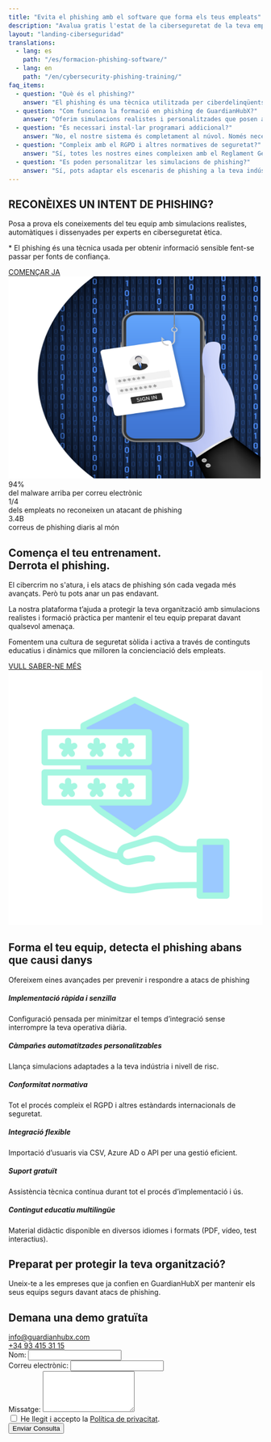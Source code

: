 ```yaml
---
title: "Evita el phishing amb el software que forma els teus empleats"
description: "Avalua gratis l'estat de la ciberseguretat de la teva empresa amb simulacions realistes i formació pràctica."
layout: "landing-ciberseguridad"
translations:
  - lang: es
    path: "/es/formacion-phishing-software/"
  - lang: en
    path: "/en/cybersecurity-phishing-training/"
faq_items:
  - question: "Què és el phishing?"
    answer: "El phishing és una tècnica utilitzada per ciberdelinqüents per obtenir informació sensible fent-se passar per fonts fiables. Se sol realitzar mitjançant correus electrònics o missatges falsos que semblen legítims."
  - question: "Com funciona la formació en phishing de GuardianHubX?"
    answer: "Oferim simulacions realistes i personalitzades que posen a prova els teus empleats davant d'intents de phishing. Després de cada simulació, proporcionem retroalimentació immediata i recursos educatius per millorar la consciència de l'equip."
  - question: "És necessari instal·lar programari addicional?"
    answer: "No, el nostre sistema és completament al núvol. Només necessites accés a internet i un navegador web estàndard. La integració amb la teva empresa és ràpida i no requereix instal·lacions complexes."
  - question: "Compleix amb el RGPD i altres normatives de seguretat?"
    answer: "Sí, totes les nostres eines compleixen amb el Reglament General de Protecció de Dades (RGPD) i altres estàndards internacionals de ciberseguretat. A més, oferim acords de tractament de dades signats digitalment."
  - question: "Es poden personalitzar les simulacions de phishing?"
    answer: "Sí, pots adaptar els escenaris de phishing a la teva indústria, nivell de risc i estil de comunicació habitual a la teva empresa."
---
```


<!-- Hero Section -->
<section class="landing-hero-section">
  <div class="container">
    <div class="row align-items-center">
      <div class="col-lg-6 landing-fade-in">
        <h1 class="landing-hero-title">RECONÈIXES UN INTENT DE PHISHING?</h1>
        <p class="landing-hero-subtitle">Posa a prova els coneixements del teu equip amb simulacions realistes, automàtiques i dissenyades per experts en ciberseguretat ètica.</p>
        <p class="landing-hero-disclaimer">* El phishing és una tècnica usada per obtenir informació sensible fent-se passar per fonts de confiança.</p>
        <a href="/ca/formacio-phishing-software#contact" class="landing-btn landing-btn-primary" rel="nofollow">
          COMENÇAR JA <i class="fas fa-arrow-right landing-arrow-soft-green"></i>
        </a>
      </div>
      <div class="col-lg-6 text-center landing-slide-in-right">
        <div class="landing-hero-img-wrapper">
          <img src="/img/formacion-phishing.svg" 
               alt="Formació en phishing per empreses - Software de seguretat digital" 
               class="landing-hero-img-custom"
               width="500"
               height="400"
               loading="lazy">
        </div>
      </div>
    </div>
  </div>
</section>

<!-- Stats Highlight -->
<section class="landing-stats-highlight">
  <div class="container">
    <div class="row text-center">
      <div class="col-md-4 mb-4 landing-fade-in">
        <div class="landing-stat-number">94%</div>
        <div class="landing-stat-text">del malware arriba per correu electrònic</div>
      </div>
      <div class="col-md-4 mb-4 landing-fade-in">
        <div class="landing-stat-number">1/4</div>
        <div class="landing-stat-text">dels empleats no reconeixen un atacant de phishing</div>
      </div>
      <div class="col-md-4 mb-4 landing-fade-in">
        <div class="landing-stat-number">3.4B</div>
        <div class="landing-stat-text">correus de phishing diaris al món</div>
      </div>
    </div>
  </div>
</section>

<!-- Entrenamiento Section -->
<section class="landing-section">
  <div class="container">
    <div class="row align-items-center">
      <div class="col-lg-8 landing-slide-in-left">
        <h2 class="landing-section-title text-start">Comença el teu entrenament.<br>Derrota el phishing.</h2>
        <p class="mb-3 landing-text-muted">El cibercrim no s'atura, i els atacs de phishing són cada vegada més avançats. Però tu pots anar un pas endavant.</p>
        <p class="mb-3 landing-text-muted">La nostra plataforma t’ajuda a protegir la teva organització amb simulacions realistes i formació pràctica per mantenir el teu equip preparat davant qualsevol amenaça.</p>
        <p class="mb-4 landing-text-muted">Fomentem una cultura de seguretat sòlida i activa a través de continguts educatius i dinàmics que milloren la concienciació dels empleats.</p>
        <a href="/ca/formacio-phishing-software#contact" class="landing-btn landing-btn-primary" rel="nofollow">
          VULL SABER-NE MÉS <i class="fas fa-arrow-right landing-arrow-soft-green"></i>
        </a>
      </div>
      <div class="col-lg-4 text-center landing-slide-in-right">
        <img src="/img/phishing-software.svg" 
             alt="Software de formació en phishing per a empreses" 
             class="img-fluid landing-training-img"
             loading="lazy">
      </div>
    </div>
  </div>
</section>

<!-- Benefits Section -->
<section class="landing-section landing-section-alt">
  <div class="container">
    <h2 class="landing-section-title landing-fade-in">Forma el teu equip, detecta el phishing abans que causi danys</h2>
    <p class="landing-section-subtitle landing-fade-in">Ofereixem eines avançades per prevenir i respondre a atacs de phishing</p>
    <div class="row g-4">
      <div class="col-lg-4 col-md-6 landing-fade-in">
        <div class="landing-benefit-card">
          <div class="landing-benefit-icon">
            <i class="fas fa-rocket"></i>
          </div>
          <h5 class="landing-benefit-title">Implementació ràpida i senzilla</h5>
          <p class="landing-benefit-text">Configuració pensada per minimitzar el temps d’integració sense interrompre la teva operativa diària.</p>
        </div>
      </div>
      <div class="col-lg-4 col-md-6 landing-fade-in">
        <div class="landing-benefit-card">
          <div class="landing-benefit-icon">
            <i class="fas fa-robot"></i>
          </div>
          <h5 class="landing-benefit-title">Càmpañes automatitzades personalitzables</h5>
          <p class="landing-benefit-text">Llança simulacions adaptades a la teva indústria i nivell de risc.</p>
        </div>
      </div>
      <div class="col-lg-4 col-md-6 landing-fade-in">
        <div class="landing-benefit-card">
          <div class="landing-benefit-icon">
            <i class="fas fa-shield-alt"></i>
          </div>
          <h5 class="landing-benefit-title">Conformitat normativa</h5>
          <p class="landing-benefit-text">Tot el procés compleix el RGPD i altres estàndards internacionals de seguretat.</p>
        </div>
      </div>
      <div class="col-lg-4 col-md-6 landing-fade-in">
        <div class="landing-benefit-card">
          <div class="landing-benefit-icon">
            <i class="fas fa-plug"></i>
          </div>
          <h5 class="landing-benefit-title">Integració flexible</h5>
          <p class="landing-benefit-text">Importació d’usuaris via CSV, Azure AD o API per una gestió eficient.</p>
        </div>
      </div>
      <div class="col-lg-4 col-md-6 landing-fade-in">
        <div class="landing-benefit-card">
          <div class="landing-benefit-icon">
            <i class="fas fa-headset"></i>
          </div>
          <h5 class="landing-benefit-title">Suport gratuït</h5>
          <p class="landing-benefit-text">Assistència tècnica contínua durant tot el procés d’implementació i ús.</p>
        </div>
      </div>
      <div class="col-lg-4 col-md-6 landing-fade-in">
        <div class="landing-benefit-card">
          <div class="landing-benefit-icon">
            <i class="fas fa-graduation-cap"></i>
          </div>
          <h5 class="landing-benefit-title">Contingut educatiu multilingüe</h5>
          <p class="landing-benefit-text">Material didàctic disponible en diversos idiomes i formats (PDF, vídeo, test interactius).</p>
        </div>
      </div>
    </div>
  </div>
</section>

<div id="contact"></div>

<!-- CTA Section -->
<section class="landing-cta-section py-5">
  <div class="container text-center">
    <h2 class="landing-cta-title landing-fade-in">Preparat per protegir la teva organització?</h2>
    <p class="landing-cta-subtitle landing-fade-in">Uneix-te a les empreses que ja confien en GuardianHubX per mantenir els seus equips segurs davant atacs de phishing.</p>
  </div>
</section>

<!-- Contact Form Section -->
<section class="landing-contact-section py-5">
  <div class="container">
    <h2 class="landing-section-title text-center mb-4">Demana una demo gratuïta</h2>
    <div class="row justify-content-md-center mb-5">
      <div class="col-12 col-md-4 d-flex align-items-center justify-content-start mb-3">
        <i class="fas fa-envelope fa-2x landing-text-primary me-3"></i>
        <a href="mailto:info@guardianhubx.com" class="landing-text-muted fs-5">
          info@guardianhubx.com
        </a>
      </div>
      <div class="col-12 col-md-4 d-flex align-items-center justify-content-start mb-3">
        <i class="fas fa-phone fa-2x landing-text-primary me-3"></i>
        <a href="tel:+34934153115" class="landing-text-muted fs-5">
          +34 93 415 31 15
        </a>
      </div>
    </div>
    <form class="gform row g-4" id="contactForm" action="https://script.google.com/macros/s/AKfycbyJO3Rs4loBRevIsltI1Fcg48BH_WAtGm6Rezhea-0g_FutfYbM0MwOQfEkDI0XXGF5/exec"  method="POST" novalidate>
      <!-- Nombre -->
      <div class="col-12 col-md-6">
        <label for="name" class="form-label">Nom:</label>
        <input type="text" id="name" name="name" class="form-control" required aria-required="true">
      </div>
      <!-- Email -->
      <div class="col-12 col-md-6">
        <label for="email" class="form-label">Correu electrònic:</label>
        <input type="email" id="email" name="email" class="form-control" required aria-required="true">
      </div>
      <!-- Mensaje -->
      <div class="col-12">
        <label for="message" class="form-label">Missatge:</label>
        <textarea id="message" name="message" rows="5" class="form-control" required aria-required="true"></textarea>
      </div>
      <!-- Consentimiento -->
      <div class="col-12">
        <div class="form-check bg-light p-3 ps-5 rounded border">
          <input class="form-check-input" type="checkbox" id="privacy-policy" name="privacy-policy" required>
          <label class="form-check-label fw-bold ms-2" for="privacy-policy">
            He llegit i accepto la <a href="/ca/politica-de-privacitat/" target="_blank" rel="noopener">Política de privacitat</a>.
          </label>
        </div>
      </div>
      <!-- Botó de envío -->
      <div class="col-12 text-center">
        <button type="submit" class="landing-btn landing-btn-primary px-5">Enviar Consulta</button>
      </div>
      <!-- Camps ocults -->
      <input type="hidden" name="g-recaptcha-response" id="g-recaptcha-response">
      <input type="hidden" name="_next" value="/ca/gracies-phishing/">
      <input type="hidden" name="_subject" value="Consulta Landing Phishing - Formació empleats">
      <input type="hidden" name="_autoresponse" value="Gràcies, hem rebut el vostre missatge. Ens posarem en contacte breument.">
      <input type="hidden" name="_template" value="table">
    </form>
  </div>
</section>

